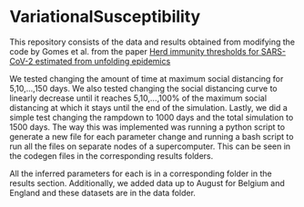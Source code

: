 # VariationalSusceptibility

This repository consists of the data and results obtained from modifying the code by Gomes et al. from the paper [Herd immunity thresholds for SARS-CoV-2 estimated from unfolding epidemics](https://www.medrxiv.org/content/10.1101/2020.07.23.20160762v2.full.pdf) 
 
We tested changing the amount of time at maximum social distancing for 5,10,...,150 days. We also tested changing the social distancing curve to linearly decrease until it reaches 5,10,...,100% of the maximum social distancing at which it stays until the end of the simulation. Lastly, we did a simple test changing the rampdown to 1000 days and the total simulation to 1500 days. The way this was implemented was running a python script to generate a new file for each parameter change and running a bash script to run all the files on separate nodes of a supercomputer. This can be seen in the codegen files in the corresponding results folders.

All the inferred parameters for each is in a corresponding folder in the results section. Additionally, we added data up to August for Belgium and England and these datasets are in the data folder.
